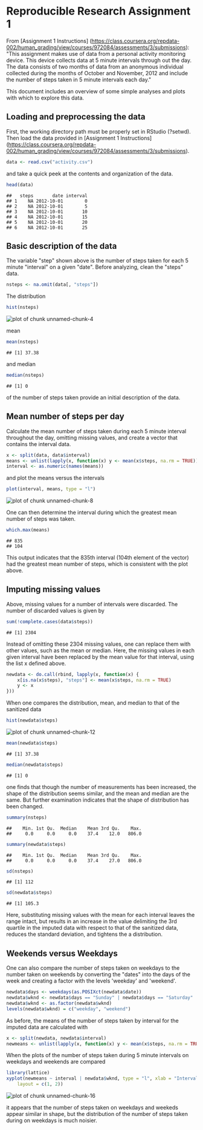 Reproducible Research Assignment 1
========================================================

From [Assignment 1 Instructions] (https://class.coursera.org/repdata-002/human_grading/view/courses/972084/assessments/3/submissions): "This assignment makes use of data from a personal activity monitoring device. This device collects data at 5 minute intervals through out the day. The data consists of two months of data from an anonymous individual collected during the months of October and November, 2012 and include the number of steps taken in 5 minute intervals each day."         


This document includes an overview of some simple analyses and plots with which to explore this data.




Loading and preprocessing the data
-------------------------------------------------------
First, the working directory path must be properly set in RStudio (?setwd). Then load the data provided in [Assignment 1 Instructions] (https://class.coursera.org/repdata-002/human_grading/view/courses/972084/assessments/3/submissions).


```r
data <- read.csv("activity.csv")
```


and take a quick peek at the contents and organization of the data.

```r
head(data)
```

```
##   steps       date interval
## 1    NA 2012-10-01        0
## 2    NA 2012-10-01        5
## 3    NA 2012-10-01       10
## 4    NA 2012-10-01       15
## 5    NA 2012-10-01       20
## 6    NA 2012-10-01       25
```



Basic description of the data
-------------------------------------------------------

The variable "step" shown above is the number of steps taken for each 5 minute "interval" on a given "date". Before analyzing, clean the "steps" data.

```r
nsteps <- na.omit(data[, "steps"])
```


The distribution

```r
hist(nsteps)
```

![plot of chunk unnamed-chunk-4](figure/unnamed-chunk-4.png) 

mean 

```r
mean(nsteps)
```

```
## [1] 37.38
```

and median 

```r
median(nsteps)
```

```
## [1] 0
```

of the number of steps taken provide an initial description of the data.


Mean number of steps per day
-------------------------------------------------------
Calculate the mean number of steps taken during each 5 minute interval throughout the day, omitting missing values, and create a vector that contains the interval data.

```r
x <- split(data, data$interval)
means <- unlist(lapply(x, function(x) y <- mean(x$steps, na.rm = TRUE)))
interval <- as.numeric(names(means))
```


and plot the means versus the intervals

```r
plot(interval, means, type = "l")
```

![plot of chunk unnamed-chunk-8](figure/unnamed-chunk-8.png) 


One can then determine the interval during which the greatest mean number of steps was taken.

```r
which.max(means)
```

```
## 835 
## 104
```


This output indicates that the 835th interval (104th element of the vector) had the greatest mean number of steps, which is consistent with the plot above.

Imputing missing values
-------------------------------------------------------
Above, missing values for a number of intervals were discarded. The number of discarded values is given by

```r
sum(!complete.cases(data$steps))
```

```
## [1] 2304
```


Instead of omitting these 2304 missing values, one can replace them with other values, such as the mean or median. Here, the missing values in each given interval have been replaced by the mean value for that interval, using the list x defined above.

```r
newdata <- do.call(rbind, lapply(x, function(x) {
    x[is.na(x$steps), "steps"] <- mean(x$steps, na.rm = TRUE)
    y <- x
}))
```


When one compares the distribution, mean, and median to that of the sanitized data

```r
hist(newdata$steps)
```

![plot of chunk unnamed-chunk-12](figure/unnamed-chunk-12.png) 

```r
mean(newdata$steps)
```

```
## [1] 37.38
```

```r
median(newdata$steps)
```

```
## [1] 0
```


one finds that though the number of measurements has been increased, the shape of the distribution seems similar, and the mean and median are the same. But further examination indicates that the shape of distribution has been changed.


```r
summary(nsteps)
```

```
##    Min. 1st Qu.  Median    Mean 3rd Qu.    Max. 
##     0.0     0.0     0.0    37.4    12.0   806.0
```

```r
summary(newdata$steps)
```

```
##    Min. 1st Qu.  Median    Mean 3rd Qu.    Max. 
##     0.0     0.0     0.0    37.4    27.0   806.0
```

```r
sd(nsteps)
```

```
## [1] 112
```

```r
sd(newdata$steps)
```

```
## [1] 105.3
```


Here, substituting missing values with the mean for each interval leaves the range intact, but results in an increase in the value delimiting the 3rd quartile in the imputed data with respect to that of the sanitized data, reduces the standard deviation, and tightens the a distribution.


Weekends versus Weekdays
----------------------------------------
One can also compare the number of steps taken on weekdays to the number taken on weekends by converting the "dates" into the days of the week and creating a factor with the levels 'weekday' and 'weekend'.

```r
newdata$days <- weekdays(as.POSIXct(newdata$date))
newdata$wknd <- newdata$days == "Sunday" | newdata$days == "Saturday"
newdata$wknd <- as.factor(newdata$wknd)
levels(newdata$wknd) = c("weekday", "weekend")
```


As before, the means of the number of steps taken by interval for the imputed data are calculated with 

```r
x <- split(newdata, newdata$interval)
newmeans <- unlist(lapply(x, function(x) y <- mean(x$steps, na.rm = TRUE)))
```


When the plots of the number of steps taken during 5 minute intervals on weekdays and weekends are compared


```r
library(lattice)
xyplot(newmeans ~ interval | newdata$wknd, type = "l", xlab = "Interval", ylab = "Number of Steps", 
    layout = c(1, 2))
```

![plot of chunk unnamed-chunk-16](figure/unnamed-chunk-16.png) 


it appears that the number of steps taken on weekdays and weekeds appear similar in shape, but the distribution of the number of steps taken during on weekdays is much noisier.
